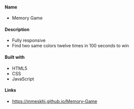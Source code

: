 #### Name

- Memory Game

#### Description

- Fully responsive
- Find two same colors twelve times in 100 seconds to win

#### Built with

- HTML5
- CSS
- JavaScript

#### Links

- https://mmeskhi.github.io/Memory-Game
